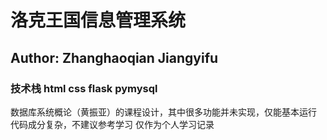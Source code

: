 
# 洛克王国信息管理系统

## Author: Zhanghaoqian Jiangyifu

### 技术栈 html css flask pymysql

数据库系统概论（黄振亚）的课程设计，其中很多功能并未实现，仅能基本运行
代码成分复杂，不建议参考学习
仅作为个人学习记录
